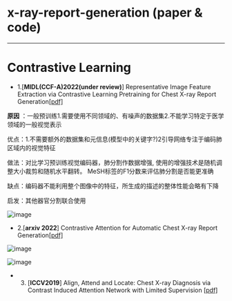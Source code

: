 # x-ray-report-generation (paper & code)
_________________________________________________________________________________
# Contrastive Learning
* 1.[**MIDL(CCF-A)2022(under review)**] Representative Image Feature Extraction via Contrastive Learning Pretraining for Chest X-ray Report Generation[[pdf]](https://arxiv.org/pdf/2209.01604.pdf)
 
**原因** ：一般预训练1.需要使用不同领域的、有噪声的数据集2.不能学习特定于医学领域的一般视觉表示

优点：1.不需要额外的数据集和元信息(模型中的关键字?)2引导网络专注于编码肺区域内的视觉特征

做法：对比学习预训练视觉编码器，肺分割作数据增强, 使用的增强技术是随机调整大小裁剪和随机水平翻转。 MeSH标签的F1分数来评估肺分割是否能更准确

缺点：编码器不能利用整个图像中的特征，所生成的描述的整体性能会略有下降

启发：其他器官分割联合使用

![image](https://user-images.githubusercontent.com/102885188/227221294-d5912c7d-0d64-40fc-97d1-4a041b20204b.png)


* 2.[**arxiv 2022**] Contrastive Attention for Automatic Chest X-ray Report Generation[[pdf]](https://arxiv.org/pdf/2106.06965.pdf)

![image](https://user-images.githubusercontent.com/102885188/227205907-177c207d-88dc-43b2-afef-712525a932f2.png)

![image](https://user-images.githubusercontent.com/102885188/227206075-9357436c-e5c4-4e2b-b8b2-ff94460353b4.png)


* 3. [**ICCV2019**] Align, Attend and Locate: Chest X-ray Diagnosis via Contrast Induced Attention Network with Limited Supervision [[pdf]](https://openaccess.thecvf.com/content_ICCV_2019/papers/Liu_Align_Attend_and_Locate_Chest_X-Ray_Diagnosis_via_Contrast_Induced_ICCV_2019_paper.pdf)
